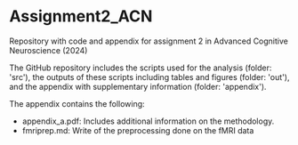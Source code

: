 # Assignment2_ACN
Repository with code and appendix for assignment 2 in Advanced Cognitive Neuroscience (2024)


The GitHub repository includes the scripts used for the analysis (folder: 'src'), the outputs of these scripts including tables and figures (folder: 'out'), and the appendix with supplementary information (folder: 'appendix'). 

The appendix contains the following: 

- appendix_a.pdf: Includes additional information on the methodology. 
- fmriprep.md: Write of the preprocessing done on the fMRI data 
